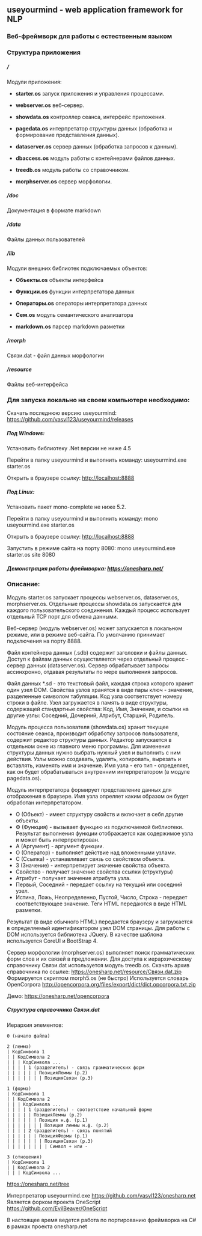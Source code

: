 ## **useyourmind** - web application framework for NLP
### Веб-фреймворк для работы с естественным языком

### Структура приложения

##### **/**
Модули приложения:

- **starter.os** запуск приложения и управления процессами.

- **webserver.os** веб-сервер.

- **showdata.os** контроллер сеанса, интерфейс приложения.

- **pagedata.os** интерпретатор структуры данных (обработка и формирование представления данных).

- **dataserver.os** сервер данных (обработка запросов к данным).

- **dbaccess.os** модуль работы с контейнерами файлов данных.

- **treedb.os** модуль работы со справочником.

- **morphserver.os** сервер морфологии.

##### **/doc**
Документация в формате markdown

##### **/data**
Файлы данных пользователей

##### **/lib**
Модули внешних библиотек подключаемых объектов:

- **Объекты.os** объекты интерфейса

- **Функции.os** функции интерпретатора данных

- **Операторы.os** операторы интерпретатора данных

- **Сем.os** модуль семантического анализатора

- **markdown.os** парсер markdown разметки

##### **/morph**
Связи.dat - файл данных морфологии

##### **/resource**
Файлы веб-интерфейса

### Для запуска локально на своем компьютере необходимо:

Скачать последнюю версию useyourmind: <https://github.com/vasvl123/useyourmind/releases>

##### Под Windows:

Установить библиотеку .Net версии не ниже 4.5

Перейти в папку useyourmind и выполнить команду: useyourmind.exe starter.os

Открыть в браузере ссылку: <http://localhost:8888>

##### Под Linux:

Установить пакет mono-complete не ниже 5.2.

Перейти в папку useyourmind и выполнить команду: mono useyourmind.exe starter.os

Открыть в браузере ссылку: <http://localhost:8888>

Запустить в режиме сайта на порту 8080: mono useyourmind.exe starter.os site 8080

##### Демонстрация работы фреймворка: <https://onesharp.net/>

### Описание:

Модуль starter.os запускает процессы webserver.os, dataserver.os, morphserver.os. Отдельные процессы showdata.os запускается для каждого пользовательского соединения. Каждый процесс использует отдельный TCP порт для обмена данными.

Веб-сервер (модуль webserver.os) может запускается в локальном режиме, или в режиме веб-сайта. По умолчанию принимает подключения на порту 8888.

Файл контейнера данных (.sdb) содержит заголовки и файлы данных. Доступ к файлам данных осуществляется через отдельный процесс - сервер данных (dataserver.os). Сервер обрабатывает запросы ассинхронно, отдавая результаты по мере выполнения запросов.

Файл данных *.sd - это текстовый файл, каждая строка которого хранит один узел DOM. Свойства узлов хранятся в виде пары ключ - значение, разделенные символом табуляции. Код узла соответствует номеру строки в файле. Узел загружается в память в виде структуры, содержащей стандартные свойства: Код, Имя, Значение, и ссылки на другие узлы: Соседний, Дочерний, Атрибут, Старший, Родитель.

Модуль процесса пользователя (showdata.os) хранит текущее состояние сеанса, производит обработку запросов пользователя, содержит редактор структуры данных. Редактор запускается в отдельном окне из главного меню программы. Для изменения структуры данных нужно выбрать нужный узел и выполнить с ним действия. Узлы можно создавать, удалять, копировать, вырезать и вставлять, изменять имя и значение. Имя узла - его тип - определяет, как он будет обрабатываться внутренним интерпретатором (в модуле pagedata.os).

Модуль интерпретатора формирует представление данных для отображения в браузере.
Имя узла опреляет каким образом он будет обработан интерпретатором.
- О (Объект) - имеет структуру свойств и включает в себя другие объекты.
- Ф (Функция) - вызывает функцию из подключаемой библиотеки. Результат выполнения функции отображается как содержимое узла и может быть интерпретирован.
- А (Аргумент) - аргумент функции.  
- О (Оператор) - выполняет действие над вложенными узлами.
- С (Ссылка) - устанавливает связь со свойством объекта.
- З (Значение) - интерпретирует значение свойства объекта.
- Свойство - получает значение свойства ссылки (структуры)
- Атрибут - получает значение атрибута узла.
- Первый, Соседний - передает ссылку на текущий или соседний узел.
- Истина, Ложь, Неопределенно, Пустой, Число, Строка - передает соответствующее значение.
Теги HTML передаются в виде HTML разметки.

Результат (в виде обычного HTML) передается браузеру и загружается в определяемый идентификатором узел DOM страницы. Для работы с DOM используется библиотека JQuery. В качестве шаблона используется CoreUI и BootStrap 4.

Сервер морфологии (morphserver.os) выполняет поиск грамматических форм слов и их связей в предложении.
Для доступа к иерархическому справочнику Связи.dat используется модуль treedb.os.
Скачать архив справочника по ссылке: <https://onesharp.net/resource/Связи.dat.zip>
Формируется скриптом morph5.os (не быстро)
Используется словарь OpenCorpora <http://opencorpora.org/files/export/dict/dict.opcorpora.txt.zip>

Демо: https://onesharp.net/opencorpora

##### Структура справочника Связи.dat

Иерархия элементов:

```
0 (начало файла)

2 (лемма)
| КодСимвола 1
| | КодСимвола 2
| | | КодСимвола ...
| | | | 1 (разделитель) - связь грамматических форм
| | | | | | ПозицияЛеммы (р.2)
| | | | | | | ПозицияСвязи (р.3)

1 (форма)
| КодСимвола 1
| | КодСимвола 2
| | | КодСимвола ...
| | | | 1 (разделитель) - соответствие начальной форме
| | | | | ПозицияЛеммы (р.2)
| | | | | | Позиция н.ф. (р.1)
| | | | | | | Позиция леммы н.ф. (р.2)
| | | | 2 (разделитель) - связь понятий
| | | | | | ПозицияФормы (р.1)
| | | | | | | ПозицияСвязи (р.3)
| | | | | | | | Символ + или -

3 (отношения)
| КодСимвола 1
| | КодСимвола 2
| | | КодСимвола ...
```

https://onesharp.net/tree

Интерпретатор useyourmind.exe <https://github.com/vasvl123/onesharp.net>
Является форком проекта OneScript <https://github.com/EvilBeaver/OneScript>

В настоящее время ведется работа по портированию фреймворка на C# в рамках проекта onesharp.net
